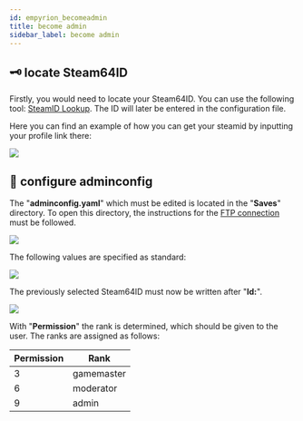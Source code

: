 ```yaml
---
id: empyrion_becomeadmin
title: become admin
sidebar_label: become admin
---
```


## 🗝️ locate Steam64ID

Firstly, you would need to locate your Steam64ID.
You can use the following tool: [SteamID Lookup](https://steamid.io/lookup).
The ID will later be entered in the configuration file.

Here you can find an example of how you can get your steamid by inputting your profile link there:

![](https://screensaver01.zap-hosting.com/index.php/s/yPeWAQAGAiHRSKM/preview)

## 📃 configure adminconfig

The "**adminconfig.yaml**" which must be edited is located in the "**Saves**" directory.
To open this directory, the instructions for the [FTP connection](https://zap-hosting.com/guides/docs/en/gameserver_ftpaccess) must be followed.

![](https://screensaver01.zap-hosting.com/index.php/s/Eqc2dmTPPZbycEf/preview)

The following values are specified as standard:

![](https://screensaver01.zap-hosting.com/index.php/s/ppYsaXd4emxbHAM/preview)

The previously selected Steam64ID must now be written after "**Id:**".

![](https://screensaver01.zap-hosting.com/index.php/s/eN9yrgMYpgM9Wtf/preview)

With "**Permission**" the rank is determined, which should be given to the user.
The ranks are assigned as follows:

Permission | Rank
-----|-------
3 | gamemaster
6 | moderator
9 | admin
